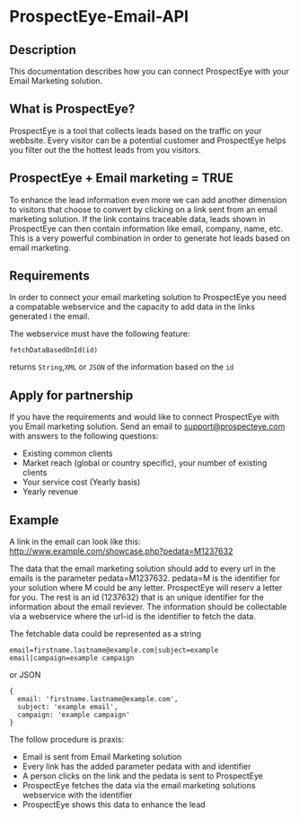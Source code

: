 ProspectEye-Email-API
=====================

Description
---------------------
This documentation describes how you can connect ProspectEye with your Email Marketing solution.

What is ProspectEye?
---------------------
ProspectEye is a tool that collects leads based on the traffic on your webbsite. Every visitor can be a potential
customer and ProspectEye helps you filter out the the hottest leads from you visitors.

ProspectEye + Email marketing = TRUE
---------------------
To enhance the lead information even more we can add another dimension to visitors that choose to convert by clicking on a link
sent from an email marketing solution. If the link contains traceable data, leads shown in ProspectEye can then contain information like email, company, name, etc.
This is a very powerful combination in order to generate hot leads based on email marketing.

Requirements
---------------------
In order to connect your email marketing solution to ProspectEye you need a compatable webservice and the capacity to add data
in the links generated i the email.

The webservice must have the following feature:

``fetchDataBasedOnId(id)``

returns ``String``,``XML`` or ``JSON`` of the information based on the ``id``

Apply for partnership
---------------------
If you have the requirements and would like to connect ProspectEye with you Email marketing solution. Send an email to support@prospecteye.com
with answers to the following questions:

- Existing common clients
- Market reach (global or country specific), your number of existing clients
- Your service cost (Yearly basis)
- Yearly revenue

Example
---------------------
A link in the email can look like this: http://www.example.com/showcase.php?pedata=M1237632

The data that the email marketing solution should add to every url in the emails is the parameter pedata=M1237632. pedata=M
is the identifier for your solution where M could be any letter. ProspectEye will reserv a letter for you. The rest is an
id (1237632) that is an unique identifier for the information about the email reviever. The information should be collectable
via a webservice where the url-id is the identifier to fetch the data.

The fetchable data could be represented as a string

``
email=firstname.lastname@example.com|subject=example email|campaign=example campaign
``

or JSON

```
{
  email: 'firstname.lastname@example.com',
  subject: 'example email',
  campaign: 'example campaign'
}
```

The follow procedure is praxis:

- Email is sent from Email Marketing solution
- Every link has the added parameter pedata with and identifier
- A person clicks on the link and the pedata is sent to ProspectEye
- ProspectEye fetches the data via the email marketing solutions webservice with the identifier
- ProspectEye shows this data to enhance the lead

